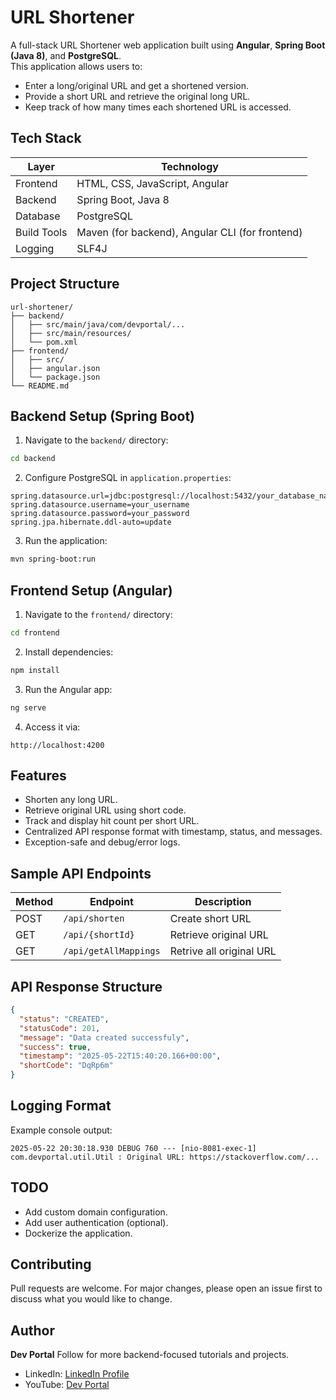 # URL Shortener

A full-stack URL Shortener web application built using **Angular**, **Spring Boot (Java 8)**, and **PostgreSQL**.  
This application allows users to:
- Enter a long/original URL and get a shortened version.
- Provide a short URL and retrieve the original long URL.
- Keep track of how many times each shortened URL is accessed.

## Tech Stack

| Layer         | Technology              |
|--------------|--------------------------|
| Frontend     | HTML, CSS, JavaScript, Angular |
| Backend      | Spring Boot, Java 8       |
| Database     | PostgreSQL                |
| Build Tools  | Maven (for backend), Angular CLI (for frontend) |
| Logging      | SLF4J  |

## Project Structure

```
url-shortener/
├── backend/
│   ├── src/main/java/com/devportal/...
│   ├── src/main/resources/
│   └── pom.xml
├── frontend/
│   ├── src/
│   ├── angular.json
│   └── package.json
└── README.md

```

## Backend Setup (Spring Boot)

1. Navigate to the `backend/` directory:
```bash
cd backend
```

2. Configure PostgreSQL in `application.properties`:

```properties
spring.datasource.url=jdbc:postgresql://localhost:5432/your_database_name
spring.datasource.username=your_username
spring.datasource.password=your_password
spring.jpa.hibernate.ddl-auto=update
```

3. Run the application:

```bash
mvn spring-boot:run
```

## Frontend Setup (Angular)

1. Navigate to the `frontend/` directory:

```bash
cd frontend
```

2. Install dependencies:

```bash
npm install
```

3. Run the Angular app:

```bash
ng serve
```

4. Access it via:

```
http://localhost:4200
```

## Features

* Shorten any long URL.
* Retrieve original URL using short code.
* Track and display hit count per short URL.
* Centralized API response format with timestamp, status, and messages.
* Exception-safe and debug/error logs.

## Sample API Endpoints

| Method | Endpoint              | Description               |
| ------ | ----------------------| ------------------------- |
| POST   | `/api/shorten`        | Create short URL          |
| GET    | `/api/{shortId}`      | Retrieve original URL     |
| GET    | `/api/getAllMappings` | Retrive all original URL  |

## API Response Structure

```json
{
  "status": "CREATED",
  "statusCode": 201,
  "message": "Data created successfuly",
  "success": true,
  "timestamp": "2025-05-22T15:40:20.166+00:00",
  "shortCode": "DqRp6m"
}
```

## Logging Format

Example console output:

```
2025-05-22 20:30:18.930 DEBUG 760 --- [nio-8081-exec-1] com.devportal.util.Util : Original URL: https://stackoverflow.com/...
```

## TODO

* Add custom domain configuration.
* Add user authentication (optional).
* Dockerize the application.

## Contributing

Pull requests are welcome. For major changes, please open an issue first to discuss what you would like to change.

## Author

**Dev Portal**
Follow for more backend-focused tutorials and projects.
* LinkedIn: [LinkedIn Profile](https://www.linkedin.com/in/nakul-mitra-microservices-spring-boot-java-postgresql/)
* YouTube: [Dev Portal](https://www.youtube.com/@DevPortal2114)